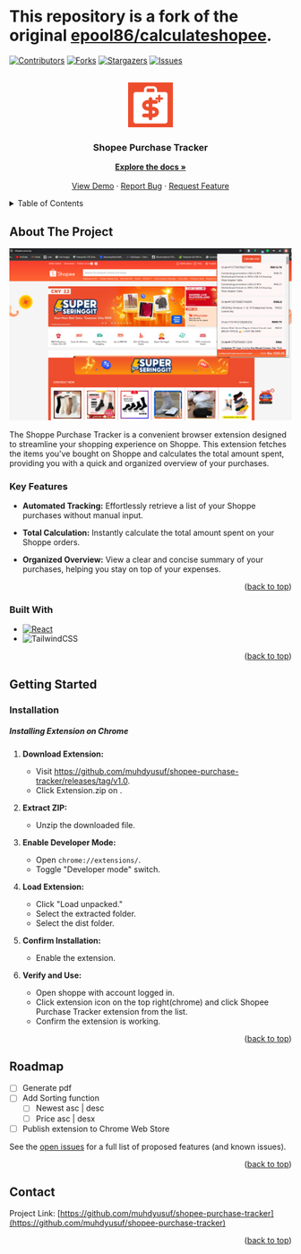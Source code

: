 <a name="readme-top"></a>

# This repository is a fork of the original [epool86/calculateshopee](https://github.com/epool86/calculateshopee).


[![Contributors][contributors-shield]][contributors-url]
[![Forks][forks-shield]][forks-url]
[![Stargazers][stars-shield]][stars-url]
[![Issues][issues-shield]][issues-url]



<!-- PROJECT LOGO -->
<br />
<div align="center">
  <a href="https://github.com/muhdyusuf/shopee-purchase-tracker">
    <img src="./public/images/icon.png" alt="Logo" width="80" height="80">
  </a>

  <h3 align="center">Shopee Purchase Tracker</h3>

  <p align="center">
   <a href="https://github.com/muhdyusuf/shopee-purchase-tracker"><strong>Explore the docs »</strong></a>
    <br />
    <br />
    <a href="https://github.com/muhdyusuf/shopee-purchase-tracker">View Demo</a>
    ·
    <a href="https://github.com/muhdyusuf/shopee-purchase-tracker/issues">Report Bug</a>
    ·
    <a href="https://github.com/muhdyusuf/shopee-purchase-tracker/issues">Request Feature</a>
  </p>
</div>



<!-- TABLE OF CONTENTS -->
<details>
  <summary>Table of Contents</summary>
  <ol>
    <li>
      <a href="#about-the-project">About The Project</a>
      <ul>
        <li><a href="#built-with">Built With</a></li>
      </ul>
    </li>
    <li>
      <a href="#getting-started">Getting Started</a>
      <ul>
        <li><a href="#installation">Installation</a></li>
      </ul>
    </li>
    <li><a href="#contact">Contact</a></li>
  </ol>
</details>



<!-- ABOUT THE PROJECT -->
## About The Project

[![Shopee purchase tracker][product-screenshot]]()

The Shoppe Purchase Tracker is a convenient browser extension designed to streamline your shopping experience on Shoppe. This extension fetches the items you've bought on Shoppe and calculates the total amount spent, providing you with a quick and organized overview of your purchases.

### Key Features

- **Automated Tracking:** Effortlessly retrieve a list of your Shoppe purchases without manual input.
  
- **Total Calculation:** Instantly calculate the total amount spent on your Shoppe orders.

- **Organized Overview:** View a clear and concise summary of your purchases, helping you stay on top of your expenses.


<p align="right">(<a href="#readme-top">back to top</a>)</p>



### Built With

* [![React][React.js]][React-url]
* ![TailwindCSS](https://img.shields.io/badge/tailwindcss-%2338B2AC.svg?style=for-the-badge&logo=tailwind-css&logoColor=white)

<p align="right">(<a href="#readme-top">back to top</a>)</p>



<!-- GETTING STARTED -->
## Getting Started


### Installation

##### Installing Extension on Chrome 
1. **Download Extension:**
   - Visit https://github.com/muhdyusuf/shopee-purchase-tracker/releases/tag/v1.0.
   - Click Extension.zip on .

2. **Extract ZIP:**
   - Unzip the downloaded file.

3. **Enable Developer Mode:**
   - Open `chrome://extensions/`.
   - Toggle "Developer mode" switch.

4. **Load Extension:**
   - Click "Load unpacked."
   - Select the extracted folder.
   - Select the dist folder.

5. **Confirm Installation:**
   - Enable the extension.

6. **Verify and Use:**
   - Open shoppe with account logged in.
   - Click extension icon on the top right(chrome) and click Shopee Purchase Tracker extension from the list.
   - Confirm the extension is working.

<p align="right">(<a href="#readme-top">back to top</a>)</p>


<!-- ROADMAP -->
## Roadmap

- [ ] Generate pdf  
- [ ] Add Sorting function 
    - [ ] Newest asc | desc
    - [ ] Price asc | desx
- [ ] Publish extension to Chrome Web Store 

See the [open issues](https://github.com/muhdyusuf/shopee-purchase-tracker/issues) for a full list of proposed features (and known issues).

<p align="right">(<a href="#readme-top">back to top</a>)</p>



<!-- CONTACT -->
## Contact

Project Link: [https://github.com/muhdyusuf/shopee-purchase-tracker](https://github.com/muhdyusuf/shopee-purchase-tracker)

<p align="right">(<a href="#readme-top">back to top</a>)</p>



<!-- MARKDOWN LINKS & IMAGES -->
<!-- https://www.markdownguide.org/basic-syntax/#reference-style-links -->
[contributors-shield]: https://img.shields.io/github/contributors/muhdyusuf/shopee-purchase-tracker.svg?style=for-the-badge
[contributors-url]: https://github.com/muhdyusuf/shopee-purchase-tracker/graphs/contributors
[forks-shield]: https://img.shields.io/github/forks/muhdyusuf/shopee-purchase-tracker.svg?style=for-the-badge
[forks-url]: https://github.com/muhdyusuf/shopee-purchase-tracker/network/members
[stars-shield]: https://img.shields.io/github/stars/muhdyusuf/shopee-purchase-tracker.svg?style=for-the-badge
[stars-url]: https://github.com/muhdyusuf/shopee-purchase-tracker/stargazers
[issues-shield]: https://img.shields.io/github/issues/muhdyusuf/shopee-purchase-tracker.svg?style=for-the-badge
[issues-url]: https://github.com/muhdyusuf/shopee-purchase-tracker/issues
[license-shield]: https://img.shields.io/github/license/muhdyusuf/shopee-purchase-tracker.svg?style=for-the-badge
[license-url]: https://github.com/muhdyusuf/shopee-purchase-tracker/blob/master/LICENSE.txt
[linkedin-shield]: https://img.shields.io/badge/-LinkedIn-black.svg?style=for-the-badge&logo=linkedin&colorB=555
[linkedin-url]: https://linkedin.com/in/othneildrew
[product-screenshot]: ./public/images/screenshot.png
[Next.js]: https://img.shields.io/badge/next.js-000000?style=for-the-badge&logo=nextdotjs&logoColor=white
[Next-url]: https://nextjs.org/
[React.js]: https://img.shields.io/badge/React-20232A?style=for-the-badge&logo=react&logoColor=61DAFB
[React-url]: https://reactjs.org/
